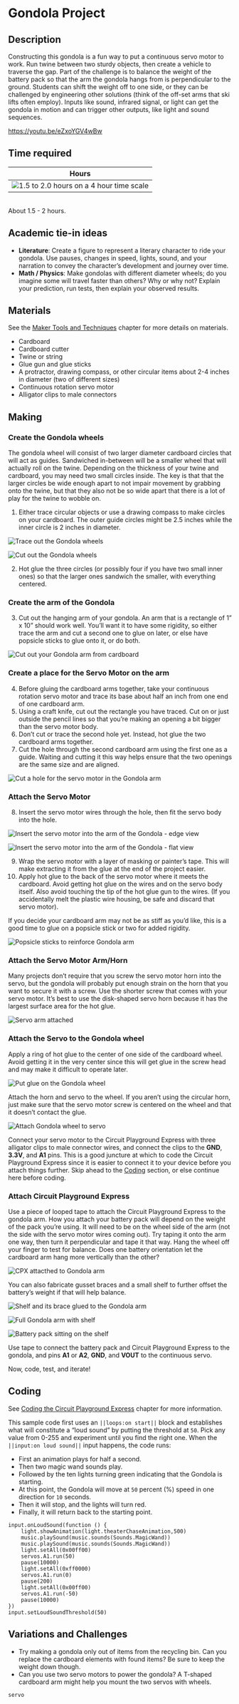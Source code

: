 # Gondola Project

## Description

Constructing this gondola is a fun way to put a continuous servo motor to work. Run twine between two sturdy objects, then create a vehicle to traverse the gap. Part of the challenge is to balance the weight of the battery pack so that the arm the gondola hangs from is perpendicular to the ground. Students can shift the weight off to one side, or they can be challenged by engineering other solutions (think of the off-set arms that ski lifts often employ). Inputs like sound, infrared signal, or light can get the gondola in motion and can trigger other outputs, like light and sound sequences.

https://youtu.be/eZxoYGV4wBw

## Time required

| Hours |
|-|
| ![1.5 to 2.0 hours on a 4 hour time scale](/static/courses/maker/projects/common/1-5-to-2-0-hours.png) |
<br/>
About 1.5 - 2 hours.

## Academic tie-in ideas

* **Literature**: Create a figure to represent a literary character to ride your gondola. Use pauses, changes in speed, lights, sound, and your narration to convey the character’s development and journey over time.
* **Math / Physics**: Make gondolas with different diameter wheels; do you imagine some will travel faster than others? Why or why not? Explain your prediction, run tests, then explain your observed results.

## Materials

See the [Maker Tools and Techniques](/courses/maker/general/maker-tools-techniques) chapter for more details on materials.

* Cardboard
* Cardboard cutter
* Twine or string
* Glue gun and glue sticks
* A protractor, drawing compass, or other circular items about 2-4 inches in diameter (two of different sizes)
* Continuous rotation servo motor
* Alligator clips to male connectors

## Making

### Create the Gondola wheels

The gondola wheel will consist of two larger diameter cardboard circles that will act as guides. Sandwiched in-between will be a smaller wheel that will actually roll on the twine. Depending on the thickness of your twine and cardboard, you may need two small circles inside. The key is that that the larger circles be wide enough apart to not impair movement by grabbing onto the twine, but that they also not be so wide apart that there is a lot of play for the twine to wobble on.

1. Either trace circular objects or use a drawing compass to make circles on your cardboard. The outer guide circles might be 2.5 inches while the inner circle is 2 inches in diameter.

![Trace out the Gondola wheels](/static/courses/maker/projects/gondola/gondola-making1.jpg)

![Cut out the  Gondola wheels](/static/courses/maker/projects/gondola/gondola-making2.jpg)

2. Hot glue the three circles (or possibly four if you have two small inner ones) so that the larger ones sandwich the smaller, with everything centered.

### Create the arm of the Gondola 

3. Cut out the hanging arm of your gondola. An arm that is a rectangle of 1” x 10” should work well. You’ll want it to have some rigidity, so either trace the arm and cut a second one to glue on later, or else have popsicle sticks to glue onto it, or do both.

![Cut out your Gondola arm from cardboard](/static/courses/maker/projects/gondola/gondola-making3.jpg)

### Create a place for the Servo Motor on the arm

4. Before gluing the cardboard arms together, take your continuous rotation servo motor and trace its base about half an inch from one end of one cardboard arm. 
5. Using a craft knife, cut out the rectangle you have traced. Cut on or just outside the pencil lines so that you’re making an opening a bit bigger than the servo motor body. 
6. Don’t cut or trace the second hole yet. Instead, hot glue the two cardboard arms together. 
7. Cut the hole through the second cardboard arm using the first one as a guide. Waiting and cutting it this way helps ensure that the two openings are the same size and are aligned.

![Cut a hole for the servo motor in the Gondola arm](/static/courses/maker/projects/gondola/gondola-making4.jpg)

### Attach the Servo Motor

8. Insert the servo motor wires through the hole, then fit the servo body into the hole.

![Insert the servo motor into the arm of the Gondola - edge view](/static/courses/maker/projects/gondola/gondola-making5.jpg)

![Insert the servo motor into the arm of the Gondola - flat view](/static/courses/maker/projects/gondola/gondola-making6.jpg)

9. Wrap the servo motor with a layer of masking or painter’s tape. This will make extracting it from the glue at the end of the project easier.
10. Apply hot glue to the back of the servo motor where it meets the cardboard. Avoid getting hot glue on the wires and on the servo body itself. Also avoid touching the tip of the hot glue gun to the wires. (If you accidentally melt the plastic wire housing, be safe and discard that servo motor).

If you decide your cardboard arm may not be as stiff as you’d like, this is a good time to glue on a popsicle stick or two for added rigidity.

![Popsicle sticks to reinforce Gondola arm](/static/courses/maker/projects/gondola/gondola-making7.jpg)

### Attach the Servo Motor Arm/Horn

Many projects don’t require that you screw the servo motor horn into the servo, but the gondola will probably put enough strain on the horn that you want to secure it with a screw. Use the shorter screw that comes with your servo motor. It’s best to use the disk-shaped servo horn because it has the largest surface area for the hot glue.

![Servo arm attached](/static/courses/maker/projects/gondola/gondola-making8.jpg)

### Attach the Servo to the Gondola wheel

Apply a ring of hot glue to the center of one side of the cardboard wheel. Avoid getting it in the very center since this will get glue in the screw head and may make it difficult to operate later.

![Put glue on the Gondola wheel](/static/courses/maker/projects/gondola/gondola-making9.jpg)

Attach the horn and servo to the wheel. If you aren’t using the circular horn, just make sure that the servo motor screw is centered on the wheel and that it doesn’t contact the glue.

![Attach Gondola wheel to servo](/static/courses/maker/projects/gondola/gondola-making10.jpg)

Connect your servo motor to the Circuit Playground Express with three alligator clips to male connector wires, and connect the clips to the **GND**, **3.3V**, and **A1** pins. This is a good juncture at which to code the Circuit Playground Express since it is easier to connect it to your device before you attach things further. Skip ahead to the [Coding](/courses/maker/projects/gondola#coding) section, or else continue here before coding. 

### Attach Circuit Playground Express

Use a piece of looped tape to attach the Circuit Playground Express to the gondola arm. How you attach your battery pack will depend on the weight of the pack you’re using. It will need to be on the wheel side of the arm (not the side with the servo motor wires coming out). Try taping it onto the arm one way, then turn it perpendicular and tape it that way. Hang the wheel off your finger to test for balance. Does one battery orientation let the cardboard arm hang more vertically than the other?

![CPX attacthed to Gondola arm](/static/courses/maker/projects/gondola/gondola-making11.jpg)

You can also fabricate gusset braces and a small shelf to further offset the battery’s weight if that will help balance.

![Shelf and its brace glued to the Gondola arm](/static/courses/maker/projects/gondola/gondola-making12.jpg)

![Full Gondola arm with shelf](/static/courses/maker/projects/gondola/gondola-making13.jpg)

![Battery pack sitting on the shelf](/static/courses/maker/projects/gondola/gondola-making14.jpg)

Use tape to connect the battery pack and Circuit Playground Express to the gondola, and pins **A1** or **A2**, **GND**, and **VOUT** to the continuous servo.

Now, code, test, and iterate!

## Coding

See [Coding the Circuit Playground Express](/courses/maker/general/coding) chapter for more information.

This sample code first uses an ``||loops:on start||`` block and establishes what will constitute a “loud sound” by putting the threshold at `50`. Pick any value from 0-255 and experiment until you find the right one. When the ``||input:on loud sound||`` input happens, the code runs:

* First an animation plays for half a second.
* Then two magic wand sounds play.
* Followed by the ten lights turning green indicating that the Gondola is starting.
* At this point, the Gondola will move at `50` percent (%) speed in one direction for `10` seconds.
* Then it will stop, and the lights will turn red.
* Finally, it will return back to the starting point.

```blocks
input.onLoudSound(function () {
    light.showAnimation(light.theaterChaseAnimation,500)
    music.playSound(music.sounds(Sounds.MagicWand))
    music.playSound(music.sounds(Sounds.MagicWand))
    light.setAll(0x00ff00)
    servos.A1.run(50)
    pause(10000)
    light.setAll(0xff0000)
    servos.A1.run(0)
    pause(200)
    light.setAll(0x00ff00)
    servos.A1.run(-50)
    pause(10000)
})
input.setLoudSoundThreshold(50)
```

## Variations and Challenges

* Try making a gondola only out of items from the recycling bin. Can you replace the cardboard elements with found items? Be sure to keep the weight down though. 
* Can you use two servo motors to power the gondola? A T-shaped cardboard arm might help you mount the two servos with wheels.

```package
servo
```
